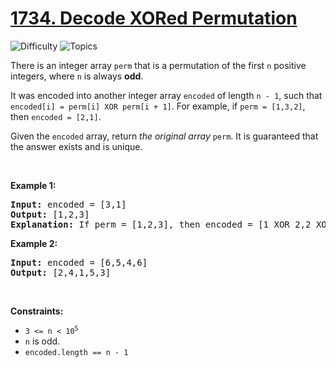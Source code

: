 # [1734. Decode XORed Permutation](https://leetcode.com/problems/decode-xored-permutation)

![Difficulty](https://img.shields.io/badge/Difficulty-Medium-blue.svg) ![Topics](https://img.shields.io/badge/Topics-Array,%20Bit%20Manipulation-orange.svg)
<br/>

<p>There is an integer array <code>perm</code> that is a permutation of the first <code>n</code> positive integers, where <code>n</code> is always <strong>odd</strong>.</p>

<p>It was encoded into another integer array <code>encoded</code> of length <code>n - 1</code>, such that <code>encoded[i] = perm[i] XOR perm[i + 1]</code>. For example, if <code>perm = [1,3,2]</code>, then <code>encoded = [2,1]</code>.</p>

<p>Given the <code>encoded</code> array, return <em>the original array</em> <code>perm</code>. It is guaranteed that the answer exists and is unique.</p>

<p>&nbsp;</p>
<p><strong class="example">Example 1:</strong></p>

<pre>
<strong>Input:</strong> encoded = [3,1]
<strong>Output:</strong> [1,2,3]
<strong>Explanation:</strong> If perm = [1,2,3], then encoded = [1 XOR 2,2 XOR 3] = [3,1]
</pre>

<p><strong class="example">Example 2:</strong></p>

<pre>
<strong>Input:</strong> encoded = [6,5,4,6]
<strong>Output:</strong> [2,4,1,5,3]
</pre>

<p>&nbsp;</p>
<p><strong>Constraints:</strong></p>

<ul>
	<li><code>3 &lt;= n &lt;&nbsp;10<sup>5</sup></code></li>
	<li><code>n</code>&nbsp;is odd.</li>
	<li><code>encoded.length == n - 1</code></li>
</ul>

